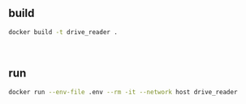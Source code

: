 ## build
```bash
docker build -t drive_reader .
```

<br>

## run
```bash
docker run --env-file .env --rm -it --network host drive_reader
```